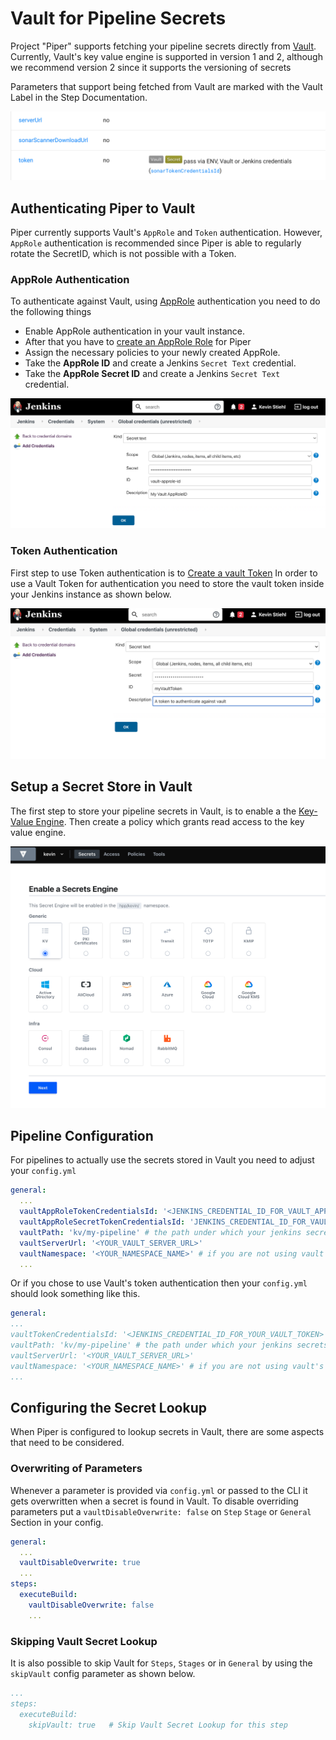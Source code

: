 # Vault for Pipeline Secrets

Project "Piper" supports fetching your pipeline secrets directly from [Vault](https://www.hashicorp.com/products/vault).
Currently, Vault's key value engine is supported in version 1 and 2, although we recommend version 2 since it supports
the versioning of secrets

Parameters that support being fetched from Vault are marked with the Vault Label in the Step Documentation.

![Vault Label](../images/parameter-with-vault-support.png)

## Authenticating Piper to Vault

Piper currently supports Vault's `AppRole` and `Token` authentication. However, `AppRole` authentication is recommended
since Piper is able to regularly rotate the SecretID, which is not possible with a Token.

### AppRole Authentication

To authenticate against Vault, using [AppRole](https://www.vaultproject.io/docs/auth/approle) authentication you need to
do the following things

- Enable AppRole authentication in your vault instance.
- After that you have
  to [create an AppRole Role](https://www.vaultproject.io/api-docs/auth/approle#create-update-approle) for Piper
- Assign the necessary policies to your newly created AppRole.
- Take the **AppRole ID** and create a Jenkins `Secret Text` credential.
- Take the **AppRole Secret ID** and create a Jenkins `Secret Text` credential.

![Create two jenkins secret text credentials](../images/jenkins-vault-credential.png)

### Token Authentication

First step to use Token authentication is
to [Create a vault Token](https://www.vaultproject.io/api/auth/token#create-token)
In order to use a Vault Token for authentication you need to store the vault token inside your Jenkins instance as shown
below.

![Create a Jenkins secret text credential](../images/jenkins-vault-token-credential.png)

## Setup a Secret Store in Vault

The first step to store your pipeline secrets in Vault, is to enable a the
[Key-Value Engine](https://www.vaultproject.io/docs/secrets/kv/kv-v2). Then create a policy which grants read access to
the key value engine.

![Enable a new secret engine in vault](../images/vault-secret-engine-enable.png)

## Pipeline Configuration

For pipelines to actually use the secrets stored in Vault you need to adjust your `config.yml`

```yml
general:
  ...
  vaultAppRoleTokenCredentialsId: '<JENKINS_CREDENTIAL_ID_FOR_VAULT_APPROLE_ROLE_ID>'
  vaultAppRoleSecretTokenCredentialsId: 'JENKINS_CREDENTIAL_ID_FOR_VAULT_APPROLE_SECRET_ID'
  vaultPath: 'kv/my-pipeline' # the path under which your jenkins secrets are stored
  vaultServerUrl: '<YOUR_VAULT_SERVER_URL>'
  vaultNamespace: '<YOUR_NAMESPACE_NAME>' # if you are not using vault's namespace feature you can remove this line
  ...
```

Or if you chose to use Vault's token authentication then your  `config.yml` should look something like this.

```yaml
general:
...
vaultTokenCredentialsId: '<JENKINS_CREDENTIAL_ID_FOR_YOUR_VAULT_TOKEN>'
vaultPath: 'kv/my-pipeline' # the path under which your jenkins secrets are stored
vaultServerUrl: '<YOUR_VAULT_SERVER_URL>'
vaultNamespace: '<YOUR_NAMESPACE_NAME>' # if you are not using vault's namespace feature you can remove this line
...
```

## Configuring the Secret Lookup

When Piper is configured to lookup secrets in Vault, there are some aspects that need to be considered.

### Overwriting of Parameters

Whenever a parameter is provided via `config.yml` or passed to the CLI it gets overwritten when a secret is found in
Vault. To disable overriding parameters put a `vaultDisableOverwrite: false` on `Step` `Stage` or `General` Section in
your config.

```yaml
general:
  ...
  vaultDisableOverwrite: true
  ...
steps:
  executeBuild:
    vaultDisableOverwrite: false
    ...
```

### Skipping Vault Secret Lookup

It is also possible to skip Vault for `Steps`, `Stages` or in `General` by using the `skipVault` config parameter as
shown below.

```yaml
...
steps:
  executeBuild:
    skipVault: true   # Skip Vault Secret Lookup for this step
```
